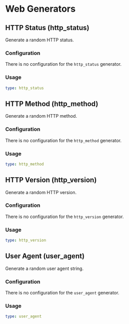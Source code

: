 # Web Generators

## HTTP Status (http_status)

Generate a random HTTP status.

### Configuration

There is no configuration for the `http_status` generator.

### Usage

```yaml
type: http_status
```

## HTTP Method (http_method)

Generate a random HTTP method.

### Configuration

There is no configuration for the `http_method` generator.

### Usage

```yaml
type: http_method
```

## HTTP Version (http_version)

Generate a random HTTP version.

### Configuration

There is no configuration for the `http_version` generator.

### Usage

```yaml
type: http_version
```

## User Agent (user_agent)

Generate a random user agent string.

### Configuration

There is no configuration for the `user_agent` generator.

### Usage

```yaml
type: user_agent
```
